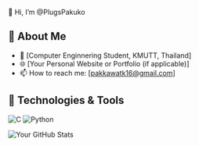 👋 Hi, I’m @PlugsPakuko

## 🚀 About Me

- 💼 [Computer Enginnering Student, KMUTT, Thailand]
- 🌐 [Your Personal Website or Portfolio (if applicable)]
- 📫 How to reach me: [pakkawatk16@gmail.com]

## 🔧 Technologies & Tools
![C](https://img.shields.io/badge/C-00599C?style=flat-square&logo=C)
![Python](https://img.shields.io/badge/Python-3776AB?style=flat-square&logo=python&logoColor=white)

![Your GitHub Stats](https://github-readme-stats.vercel.app/api?username=PlugsPakuko&show_icons=true&theme=radical)

<!---
PlugsPakuko/PlugsPakuko is a ✨ special ✨ repository because its `README.md` (this file) appears on your GitHub profile.
You can click the Preview link to take a look at your changes.
--->
